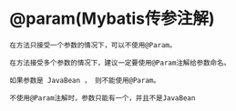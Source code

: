 # @param(Mybatis传参注解)

    在方法只接受一个参数的情况下，可以不使用@Param。

    在方法接受多个参数的情况下，建议一定要使用@Param注解给参数命名。

    如果参数是 JavaBean ， 则不能使用@Param。

    不使用@Param注解时，参数只能有一个，并且不是JavaBean

